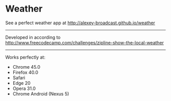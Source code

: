 # Weather
See a perfect weather app at http://alexey-broadcast.github.io/weather

------------------------------
Developed in according to 
http://www.freecodecamp.com/challenges/zipline-show-the-local-weather

------------------------------
Works perfectly at:
 * Chrome 45.0
 * Firefox 40.0
 * Safari
 * Edge 20
 * Opera 31.0
 * Chrome Android (Nexus 5)
